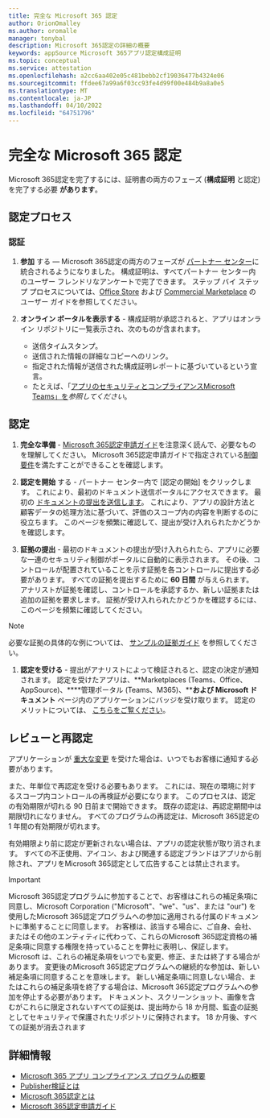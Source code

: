 ```yaml
---
title: 完全な Microsoft 365 認定
author: OrionOmalley
ms.author: oromalle
manager: tonybal
description: Microsoft 365認定の詳細の概要
keywords: appSource Microsoft 365アプリ認定構成証明
ms.topic: conceptual
ms.service: attestation
ms.openlocfilehash: a2cc6aa402e05c481bebb2cf19036477b4324e06
ms.sourcegitcommit: ffdee67a99a6f03cc93fe4d99f00e484b9a8a0e5
ms.translationtype: MT
ms.contentlocale: ja-JP
ms.lasthandoff: 04/10/2022
ms.locfileid: "64751796"
---
```

# <a name="complete-microsoft-365-certification"></a>完全な Microsoft 365 認定

Microsoft 365認定を完了するには、証明書の両方のフェーズ (**構成証明** と認定) を完了する必要 **があります**。


## <a name="certification-process"></a>認定プロセス

### <a name="attestation"></a>認証

1. **参加** する — Microsoft 365認定の両方のフェーズが [パートナー センター](https://partner.microsoft.com)に統合されるようになりました。 構成証明は、すべてパートナー センター内のユーザー フレンドリなアンケートで完了できます。 ステップ バイ ステップ プロセスについては、[Office Store](../docs/userguide.md) および [Commercial Marketplace](../docs/SaaSUserGuide.md) のユーザー ガイドを参照してください。

1. **オンライン ポータルを表示する** - 構成証明が承認されると、アプリはオンライン リポジトリに一覧表示され、次のものが含まれます。
   - 送信タイムスタンプ。
   - 送信された情報の詳細なコピーへのリンク。
   - 指定された情報が送信された構成証明レポートに基づいているという宣言。
   - たとえば、「[アプリのセキュリティとコンプライアンスMicrosoft Teams」を](../teams/teams-apps.md)*参照してください*。


## <a name="certification"></a>認定

1. **完全な準備** - [Microsoft 365認定申請ガイド](../docs/certification-submission-guide.md)を注意深く読んで、必要なものを理解してください。 Microsoft 365認定申請ガイドで指定されている[制御要件](../docs/certification-submission-guide.md#app-certification-criteria)を満たすことができることを確認します。

1. **認定を開始** する - パートナー センター内で [認定の開始] をクリックします。 これにより、最初のドキュメント送信ポータルにアクセスできます。 最初の [ドキュメントの提出を送信します](../docs/certification-submission-guide.md#initial-document-submission)。 これにより、アプリの設計方法と顧客データの処理方法に基づいて、評価のスコープ内の内容を判断するのに役立ちます。 このページを頻繁に確認して、提出が受け入れられたかどうかを確認します。

1. **証拠の提出** - 最初のドキュメントの提出が受け入れられたら、アプリに必要な一連のセキュリティ制御がポータルに自動的に表示されます。 その後、コントロールが配置されていることを示す証拠を各コントロールに提出する必要があります。 すべての証拠を提出するために **60 日間** が与えられます。 アナリストが証拠を確認し、コントロールを承認するか、新しい証拠または追加の証拠を要求します。 証拠が受け入れられたかどうかを確認するには、このページを頻繁に確認してください。

>[!NOTE]
> 必要な証拠の具体的な例については、 [サンプルの証拠ガイド](../docs/certification-sample-evidence-guide.md) を参照してください。

1. **認定を受ける** - 提出がアナリストによって検証されると、認定の決定が通知されます。 認定を受けたアプリは、**Marketplaces (Teams、Office、AppSource)、****管理ポータル (Teams、M365)、****および Microsoft ドキュメント** ページ内のアプリケーションにバッジを受け取ります。 認定のメリットについては、 [こちらをご覧ください](../docs/enterprise-app-certification-guide.md#program-benefits)。


## <a name="review-and-re-certification"></a>レビューと再認定
アプリケーションが [重大な変更](../docs/certification-submission-guide.md#significant-changes) を受けた場合は、いつでもお客様に通知する必要があります。

また、年単位で再認定を受ける必要もあります。 これには、現在の環境に対するスコープ内コントロールの再検証が必要になります。 このプロセスは、認定の有効期限が切れる 90 日前まで開始できます。 既存の認定は、再認定期間中は期限切れになりません。 すべてのプログラムの再認定は、Microsoft 365認定の 1 年間の有効期限が切れます。

有効期限より前に認定が更新されない場合は、アプリの認定状態が取り消されます。 すべての不正使用、アイコン、および関連する認定ブランドはアプリから削除され、アプリをMicrosoft 365認定として広告することは禁止されます。


> [!IMPORTANT]
> Microsoft 365認定プログラムに参加することで、お客様はこれらの補足条項に同意し、Microsoft Corporation ("Microsoft"、"we"、"us"、または "our") を使用したMicrosoft 365認定プログラムへの参加に適用される付属のドキュメントに準拠することに同意します。 お客様は、該当する場合に、ご自身、会社、またはその他のエンティティに代わって、これらのMicrosoft 365認定資格の補足条項に同意する権限を持っていることを弊社に表明し、保証します。 Microsoft は、これらの補足条項をいつでも変更、修正、または終了する場合があります。 変更後のMicrosoft 365認定プログラムへの継続的な参加は、新しい補足条項に同意することを意味します。 新しい補足条項に同意しない場合、またはこれらの補足条項を終了する場合は、Microsoft 365認定プログラムへの参加を停止する必要があります。
ドキュメント、スクリーンショット、画像を含むがこれらに限定されないすべての証拠は、提出時から 18 か月間、監査の証拠としてセキュリティで保護されたリポジトリに保持されます。 18 か月後、すべての証拠が消去されます

## <a name="learn-more"></a>詳細情報

* [Microsoft 365 アプリ コンプライアンス プログラムの概要](~/overview.md)  
* [Publisher検証とは](https://docs.microsoft.com/azure/active-directory/develop/publisher-verification-overview)
* [Microsoft 365認定とは](~/docs/enterprise-app-certification-guide.md)  
* [Microsoft 365認定申請ガイド](~/docs/certification-submission-guide.md)
